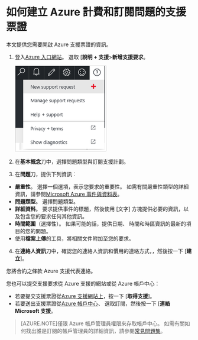 <properties
    pageTitle="如何建立 Azure 計費和訂閱問題的支援票證 |Microsoft Azure"
    description="說明如何建立 Azure 計費和訂閱問題的支援票證"
    services=""
    documentationCenter=""
    authors="genlin"
    manager="mbaldwin"
    editor=""
    tags="billing"
    />

<tags
    ms.service="billing"
    ms.workload="na"
    ms.tgt_pltfrm="na"
    ms.devlang="na"
    ms.topic="article"
    ms.date="08/24/2016"
    ms.author="genli"/>

# <a name="how-to-create-a-support-ticket-for-azure-billing-and-subscription-issues"></a>如何建立 Azure 計費和訂閱問題的支援票證
本文提供您需要開啟 Azure 支援票證的資訊。

1. 登入[Azure 入口網站](https://portal.azure.com/)。 選取 [**說明 + 支援**>**新增支援要求**。

    ![helpandsupportbutton](./media/billing-how-to-create-billing-support-ticket/helpandsupport.png)
2. 在**基本概念**刀中，選擇問題類型與訂閱支援計劃。
3. 在**問題**刀，提供下列資訊︰

 * **嚴重性**。 選擇一個選項，表示您要求的重要性。 如需有關嚴重性類型的詳細資訊，請參閱[Microsoft Azure 事件與資料表](http://support.microsoft.com/gp/AzureSevDetails)。
 * **問題類型**。 選擇問題類型。
 * **詳細資料**。 要求提供事件的標題，然後使用 [文字] 方塊提供必要的資訊，以及包含您的要求任何其他資訊。
 * **時間範圍**（選擇性）。 如果可能的話，提供日期、 時間和時區資訊的最新的項目的您的問題。
 * 使用**檔案上傳**的工具，將相關文件附加至您的要求。
4. 在**連絡人資訊**刀中，確認您的連絡人資訊和慣用的連絡方式，，然後按一下 [**建立**]。

您將合約之條款 Azure 支援代表連絡。

您也可以提交支援要求從 Azure 支援的網站或從 Azure 帳戶中心︰

 * 若要提交支援票證從[Azure 支援網站上](https://azure.microsoft.com/support/options/)，按一下 [**取得支援**]。
 * 若要送出支援票證從[Azure 帳戶中心](https://account.windowsazure.com/Subscriptions)、 選取訂閱，然後按一下 [**連絡 Microsoft 支援**。

 >[AZURE.NOTE]僅限 Azure 帳戶管理員權限來存取帳戶中心。 如需有關如何找出誰是訂閱的帳戶管理員的詳細資訊，請參閱[常見問題集](billing-subscription-transfer.md#faq)。
